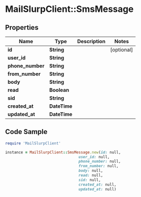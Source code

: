 # MailSlurpClient::SmsMessage

## Properties

Name | Type | Description | Notes
------------ | ------------- | ------------- | -------------
**id** | **String** |  | [optional] 
**user_id** | **String** |  | 
**phone_number** | **String** |  | 
**from_number** | **String** |  | 
**body** | **String** |  | 
**read** | **Boolean** |  | 
**sid** | **String** |  | 
**created_at** | **DateTime** |  | 
**updated_at** | **DateTime** |  | 

## Code Sample

```ruby
require 'MailSlurpClient'

instance = MailSlurpClient::SmsMessage.new(id: null,
                                 user_id: null,
                                 phone_number: null,
                                 from_number: null,
                                 body: null,
                                 read: null,
                                 sid: null,
                                 created_at: null,
                                 updated_at: null)
```


